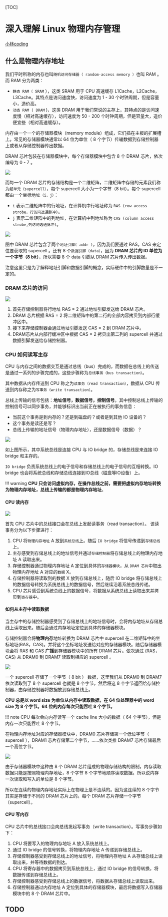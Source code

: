 
[TOC]
# 深入理解 Linux 物理内存管理

[小林coding](https://xiaolincoding.com/os/3_memory/linux_mem2.html)

## 什么是物理内存地址

我们平时所称的内存也叫`随机访问存储器（ random-access memory ）`也叫 RAM 。而 RAM 分为两类：

- `静态 RAM（ SRAM` ），这类 SRAM 用于 CPU 高速缓存 L1Cache，L2Cache，L3Cache。其特点是访问速度快，访问速度为 1 - 30 个时钟周期，但是容量小，造价高。
- `动态 RAM ( DRAM` )，这类 DRAM 用于我们常说的主存上，其特点的是访问速度慢（相对高速缓存），访问速度为 50 - 200 个时钟周期，但是容量大，造价便宜些（相对高速缓存）。

内存由一个一个的存储器模块（memory module）组成，它们插在主板的扩展槽上。常见的存储器模块通常以 64 位为单位（ 8 个字节）传输数据到存储控制器上或者从存储控制器传出数据。

DRAM 芯片包装在存储器模块中，每个存储器模块中包含 8 个 DRAM 芯片，依次编号为 0 - 7 。

![](https://cdn.xiaolincoding.com//mysql/other/a2112f84eed5dc53dd760cf6a5fdb538.png)

而每一个 DRAM 芯片的存储结构是一个二维矩阵，二维矩阵中存储的元素我们称为`超单元（supercell）`，每个 supercell 大小为一个字节（8 bit）。每个 supercell 都由一个坐标地址`（i，j）`：

- `i` 表示二维矩阵中的行地址，在计算机中行地址称为 `RAS (row access strobe，行访问选通脉冲)`。 
- `j` 表示二维矩阵中的列地址，在计算机中列地址称为 `CAS (column access strobe,列访问选通脉冲)`。

![](https://cdn.xiaolincoding.com//mysql/other/27a06c2b3f831d24e57c40b839bfc9e2.png)

图中 DRAM 芯片包含了两个`地址引脚( addr )`，因为我们要通过 RAS，CAS 来定位要获取的 supercell 。还有 8 个`数据引脚（data）`，因为 **DRAM 芯片的 IO 单位为一个字节（8 bit）**，所以需要 8 个 data 引脚从 DRAM 芯片传入传出数据。

注意这里只是为了解释地址引脚和数据引脚的概念，实际硬件中的引脚数量是不一定的。
### DRAM 芯片的访问

![](https://cdn.xiaolincoding.com//mysql/other/fefc8d348414d2cd0ec09fdfa20daf9c.png)

1. 首先存储控制器将行地址 RAS = 2 通过地址引脚发送给 DRAM 芯片。
1. DRAM 芯片根据 RAS = 2 将二维矩阵中的第二行的全部内容拷贝到内部行缓冲区中。
1. 接下来存储控制器会通过地址引脚发送 CAS = 2 到 DRAM 芯片中。
1. DRAM芯片从内部行缓冲区中根据 CAS = 2 拷贝出第二列的 supercell 并通过数据引脚发送给存储控制器。
### CPU 如何读写主存

CPU 与内存之间的数据交互是通过总线（bus）完成的，而数据在总线上的传送是通过一系列的步骤完成的，这些步骤称为`总线事务（bus transaction）`。

其中数据从内存传送到 CPU 称之为`读事务（read transaction）`，数据从 CPU 传送到内存称之为`写事务（write transaction）`。

总线上传输的信号包括：**地址信号，数据信号，控制信号**。其中控制总线上传输的控制信号可以同步事务，并能够标识出当前正在被执行的事务信息：

- 当前这个事务是到内存的？还是到磁盘的？或者是到其他 IO 设备的？
- 这个事务是读还是写？
- 总线上传输的地址信号（物理内存地址），还是数据信号（数据）？

![](https://cdn.xiaolincoding.com//mysql/other/efa862811f305ab0aa15c0422d8933e8.png)

如上图所示，其中系统总线是连接 CPU 与 IO bridge 的，存储总线是来连接 IO bridge 和主存的。

`IO bridge` 负责系统总线上的电子信号和存储总线上的电子信号的互相转换。IO bridge 也会将系统总线和存储总线连接到IO总线（磁盘等IO设备）上。

!!! warning
	**CPU 只会访问虚拟内存，在操作总线之前，需要把虚拟内存地址转换为物理内存地址，总线上传输的都是物理内存地址**。
#### CPU 读内存

![](https://cdn.xiaolincoding.com//mysql/other/b4c3dc16dbfab2682d46772b787ae962.png)

首先 CPU 芯片中的总线接口会在总线上发起读事务（read transaction）。 该读事务分为以下步骤进行：

1. CPU 将`物理内存地址` A 放到`系统总线`上。随后 `IO bridge` 将信号传递到`存储总线`上。
1. 主存感受到存储总线上的地址信号并通过`存储控制器`将存储总线上的物理内存地址 A 读取出来。
1. 存储控制器通过物理内存地址 A 定位到具体的`存储器模块`，从 `DRAM 芯片`中取出物理内存地址 A 对应的`数据` X。
1. 存储控制器将读取到的数据 X 放到存储总线上，随后 IO bridge 将存储总线上的数据信号转换为系统总线上的数据信号，然后继续沿着系统总线传递。
1. CPU 芯片感受到系统总线上的数据信号，将数据从系统总线上读取出来并拷贝到`寄存器`中。
#### 如何从主存中读取数据

当主存中的存储控制器感受到了存储总线上的地址信号时，会将内存地址从存储总线上读取出来。随后会通过内存地址定位到具体的存储器模块。

存储控制器会将**物理内存**地址转换为 DRAM 芯片中 supercell 在二维矩阵中的坐标地址(RAS，CAS)。并将这个坐标地址发送给对应的存储器模块。随后存储器模块会将 RAS 和 CAS **广播**到存储器模块中的所有 DRAM 芯片。依次通过 (RAS，CAS) 从 DRAM0 到 DRAM7 读取到相应的 supercell 。

![](https://cdn.xiaolincoding.com//mysql/other/9b841647ee906862636d257ce7064487.png)

一个 supercell 存储了一个字节（ 8 bit ） 数据，这里我们从 DRAM0 到 DRAM7 依次读取到了 8 个 supercell 也就是 8 个字节，然后将这 8 个字节返回给存储控制器，由存储控制器将数据放到存储总线上。

**CPU 总是以 word size 为单位从内存中读取数据，在 64 位处理器中的 word size 为 8 个字节。64 位的内存每次只能吞吐 8 个字节。**

!!! note
	CPU 每次会向内存读写一个 cache line 大小的数据（ 64 个字节），但是内存一次只能吞吐 8 个字节。

在物理内存地址对应的存储器模块中，DRAM0 芯片存储第一个低位字节（ supercell ），DRAM1 芯片存储第二个字节，......依次类推 DRAM7 芯片存储最后一个高位字节。

![](https://cdn.xiaolincoding.com//mysql/other/78f3571fcb65ba401737e27d1fde89b9.png)

由于存储器模块中这种由 8 个 DRAM 芯片组成的物理存储结构的限制，内存读取数据只能是按照物理内存地址，8 个字节 8 个字节地顺序读取数据。所以说内存一次读取和写入的单位是 8 个字节。

所以在连续的物理内存地址实际上在物理上是不连续的。因为这连续的 8 个字节其实是存储于不同的 DRAM 芯片上的。每个 DRAM 芯片存储一个字节（supercell）。

#### CPU 写内存

CPU 芯片中的总线接口会向总线发起写事务（write transaction）。写事务步骤如下：

1. CPU 将要写入的物理内存地址 A 放入系统总线上。
1. 通过 IO bridge 的信号转换，将物理内存地址 A 传递到存储总线上。
1. 存储控制器感受到存储总线上的地址信号，将物理内存地址 A 从存储总线上读取出来，并等待数据的到达。
1. CPU 将寄存器中的数据拷贝到系统总线上，通过 IO bridge 的信号转换，将数据传递到存储总线上。
1. 存储控制器感受到存储总线上的数据信号，将数据从存储总线上读取出来。
1. 存储控制器通过内存地址 A 定位到具体的存储器模块，最后将数据写入存储器模块中的 8 个 DRAM 芯片中。
## TODO

